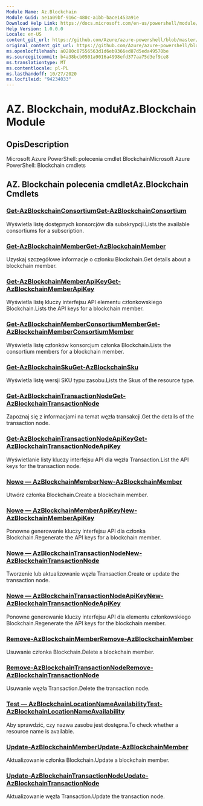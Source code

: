 ```yaml
---
Module Name: Az.Blockchain
Module Guid: ae1a09bf-916c-480c-a1bb-bace1453a91e
Download Help Link: https://docs.microsoft.com/en-us/powershell/module/az.blockchain
Help Version: 1.0.0.0
Locale: en-US
content_git_url: https://github.com/Azure/azure-powershell/blob/master/src/Blockchain/help/Az.Blockchain.md
original_content_git_url: https://github.com/Azure/azure-powershell/blob/master/src/Blockchain/help/Az.Blockchain.md
ms.openlocfilehash: a0280c07556563d1d6eb9366ed87d5eda49570be
ms.sourcegitcommit: b4a38bcb0501a9016a4998efd377aa75d3ef9ce8
ms.translationtype: MT
ms.contentlocale: pl-PL
ms.lasthandoff: 10/27/2020
ms.locfileid: "94234033"
---
```

# <span data-ttu-id="bc564-101">AZ. Blockchain, moduł</span><span class="sxs-lookup"><span data-stu-id="bc564-101">Az.Blockchain Module</span></span>
## <span data-ttu-id="bc564-102">Opis</span><span class="sxs-lookup"><span data-stu-id="bc564-102">Description</span></span>
<span data-ttu-id="bc564-103">Microsoft Azure PowerShell: polecenia cmdlet Blockchain</span><span class="sxs-lookup"><span data-stu-id="bc564-103">Microsoft Azure PowerShell: Blockchain cmdlets</span></span>

## <span data-ttu-id="bc564-104">AZ. Blockchain polecenia cmdlet</span><span class="sxs-lookup"><span data-stu-id="bc564-104">Az.Blockchain Cmdlets</span></span>
### [<span data-ttu-id="bc564-105">Get-AzBlockchainConsortium</span><span class="sxs-lookup"><span data-stu-id="bc564-105">Get-AzBlockchainConsortium</span></span>](Get-AzBlockchainConsortium.md)
<span data-ttu-id="bc564-106">Wyświetla listę dostępnych konsorcjów dla subskrypcji.</span><span class="sxs-lookup"><span data-stu-id="bc564-106">Lists the available consortiums for a subscription.</span></span>

### [<span data-ttu-id="bc564-107">Get-AzBlockchainMember</span><span class="sxs-lookup"><span data-stu-id="bc564-107">Get-AzBlockchainMember</span></span>](Get-AzBlockchainMember.md)
<span data-ttu-id="bc564-108">Uzyskaj szczegółowe informacje o członku Blockchain.</span><span class="sxs-lookup"><span data-stu-id="bc564-108">Get details about a blockchain member.</span></span>

### [<span data-ttu-id="bc564-109">Get-AzBlockchainMemberApiKey</span><span class="sxs-lookup"><span data-stu-id="bc564-109">Get-AzBlockchainMemberApiKey</span></span>](Get-AzBlockchainMemberApiKey.md)
<span data-ttu-id="bc564-110">Wyświetla listę kluczy interfejsu API elementu członkowskiego Blockchain.</span><span class="sxs-lookup"><span data-stu-id="bc564-110">Lists the API keys for a blockchain member.</span></span>

### [<span data-ttu-id="bc564-111">Get-AzBlockchainMemberConsortiumMember</span><span class="sxs-lookup"><span data-stu-id="bc564-111">Get-AzBlockchainMemberConsortiumMember</span></span>](Get-AzBlockchainMemberConsortiumMember.md)
<span data-ttu-id="bc564-112">Wyświetla listę członków konsorcjum członka Blockchain.</span><span class="sxs-lookup"><span data-stu-id="bc564-112">Lists the consortium members for a blockchain member.</span></span>

### [<span data-ttu-id="bc564-113">Get-AzBlockchainSku</span><span class="sxs-lookup"><span data-stu-id="bc564-113">Get-AzBlockchainSku</span></span>](Get-AzBlockchainSku.md)
<span data-ttu-id="bc564-114">Wyświetla listę wersji SKU typu zasobu.</span><span class="sxs-lookup"><span data-stu-id="bc564-114">Lists the Skus of the resource type.</span></span>

### [<span data-ttu-id="bc564-115">Get-AzBlockchainTransactionNode</span><span class="sxs-lookup"><span data-stu-id="bc564-115">Get-AzBlockchainTransactionNode</span></span>](Get-AzBlockchainTransactionNode.md)
<span data-ttu-id="bc564-116">Zapoznaj się z informacjami na temat węzła transakcji.</span><span class="sxs-lookup"><span data-stu-id="bc564-116">Get the details of the transaction node.</span></span>

### [<span data-ttu-id="bc564-117">Get-AzBlockchainTransactionNodeApiKey</span><span class="sxs-lookup"><span data-stu-id="bc564-117">Get-AzBlockchainTransactionNodeApiKey</span></span>](Get-AzBlockchainTransactionNodeApiKey.md)
<span data-ttu-id="bc564-118">Wyświetlanie listy kluczy interfejsu API dla węzła Transaction.</span><span class="sxs-lookup"><span data-stu-id="bc564-118">List the API keys for the transaction node.</span></span>

### [<span data-ttu-id="bc564-119">Nowe — AzBlockchainMember</span><span class="sxs-lookup"><span data-stu-id="bc564-119">New-AzBlockchainMember</span></span>](New-AzBlockchainMember.md)
<span data-ttu-id="bc564-120">Utwórz członka Blockchain.</span><span class="sxs-lookup"><span data-stu-id="bc564-120">Create a blockchain member.</span></span>

### [<span data-ttu-id="bc564-121">Nowe — AzBlockchainMemberApiKey</span><span class="sxs-lookup"><span data-stu-id="bc564-121">New-AzBlockchainMemberApiKey</span></span>](New-AzBlockchainMemberApiKey.md)
<span data-ttu-id="bc564-122">Ponowne generowanie kluczy interfejsu API dla członka Blockchain.</span><span class="sxs-lookup"><span data-stu-id="bc564-122">Regenerate the API keys for a blockchain member.</span></span>

### [<span data-ttu-id="bc564-123">Nowe — AzBlockchainTransactionNode</span><span class="sxs-lookup"><span data-stu-id="bc564-123">New-AzBlockchainTransactionNode</span></span>](New-AzBlockchainTransactionNode.md)
<span data-ttu-id="bc564-124">Tworzenie lub aktualizowanie węzła Transaction.</span><span class="sxs-lookup"><span data-stu-id="bc564-124">Create or update the transaction node.</span></span>

### [<span data-ttu-id="bc564-125">Nowe — AzBlockchainTransactionNodeApiKey</span><span class="sxs-lookup"><span data-stu-id="bc564-125">New-AzBlockchainTransactionNodeApiKey</span></span>](New-AzBlockchainTransactionNodeApiKey.md)
<span data-ttu-id="bc564-126">Ponowne generowanie kluczy interfejsu API dla elementu członkowskiego Blockchain.</span><span class="sxs-lookup"><span data-stu-id="bc564-126">Regenerate the API keys for the blockchain member.</span></span>

### [<span data-ttu-id="bc564-127">Remove-AzBlockchainMember</span><span class="sxs-lookup"><span data-stu-id="bc564-127">Remove-AzBlockchainMember</span></span>](Remove-AzBlockchainMember.md)
<span data-ttu-id="bc564-128">Usuwanie członka Blockchain.</span><span class="sxs-lookup"><span data-stu-id="bc564-128">Delete a blockchain member.</span></span>

### [<span data-ttu-id="bc564-129">Remove-AzBlockchainTransactionNode</span><span class="sxs-lookup"><span data-stu-id="bc564-129">Remove-AzBlockchainTransactionNode</span></span>](Remove-AzBlockchainTransactionNode.md)
<span data-ttu-id="bc564-130">Usuwanie węzła Transaction.</span><span class="sxs-lookup"><span data-stu-id="bc564-130">Delete the transaction node.</span></span>

### [<span data-ttu-id="bc564-131">Test — AzBlockchainLocationNameAvailability</span><span class="sxs-lookup"><span data-stu-id="bc564-131">Test-AzBlockchainLocationNameAvailability</span></span>](Test-AzBlockchainLocationNameAvailability.md)
<span data-ttu-id="bc564-132">Aby sprawdzić, czy nazwa zasobu jest dostępna.</span><span class="sxs-lookup"><span data-stu-id="bc564-132">To check whether a resource name is available.</span></span>

### [<span data-ttu-id="bc564-133">Update-AzBlockchainMember</span><span class="sxs-lookup"><span data-stu-id="bc564-133">Update-AzBlockchainMember</span></span>](Update-AzBlockchainMember.md)
<span data-ttu-id="bc564-134">Aktualizowanie członka Blockchain.</span><span class="sxs-lookup"><span data-stu-id="bc564-134">Update a blockchain member.</span></span>

### [<span data-ttu-id="bc564-135">Update-AzBlockchainTransactionNode</span><span class="sxs-lookup"><span data-stu-id="bc564-135">Update-AzBlockchainTransactionNode</span></span>](Update-AzBlockchainTransactionNode.md)
<span data-ttu-id="bc564-136">Aktualizowanie węzła Transaction.</span><span class="sxs-lookup"><span data-stu-id="bc564-136">Update the transaction node.</span></span>

